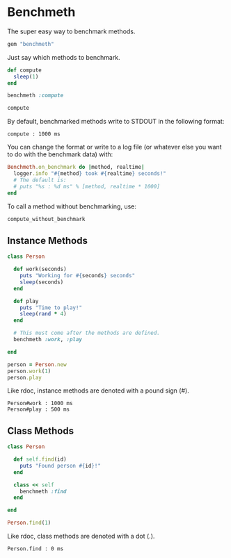 # Benchmeth

The super easy way to benchmark methods.

```ruby
gem "benchmeth"
```

Just say which methods to benchmark.

```ruby
def compute
  sleep(1)
end

benchmeth :compute

compute
```

By default, benchmarked methods write to STDOUT in the following format:

```
compute : 1000 ms
```

You can change the format or write to a log file (or whatever else you want to do with the benchmark data) with:

```ruby
Benchmeth.on_benchmark do |method, realtime|
  logger.info "#{method} took #{realtime} seconds!"
  # The default is:
  # puts "%s : %d ms" % [method, realtime * 1000]
end
```

To call a method without benchmarking, use:

```ruby
compute_without_benchmark
```

## Instance Methods

```ruby
class Person

  def work(seconds)
    puts "Working for #{seconds} seconds"
    sleep(seconds)
  end

  def play
    puts "Time to play!"
    sleep(rand * 4)
  end

  # This must come after the methods are defined.
  benchmeth :work, :play

end

person = Person.new
person.work(1)
person.play
```

Like rdoc, instance methods are denoted with a pound sign (#).

```
Person#work : 1000 ms
Person#play : 500 ms
```

## Class Methods

```ruby
class Person

  def self.find(id)
    puts "Found person #{id}!"
  end

  class << self
    benchmeth :find
  end

end

Person.find(1)
```

Like rdoc, class methods are denoted with a dot (.).

```
Person.find : 0 ms
```
